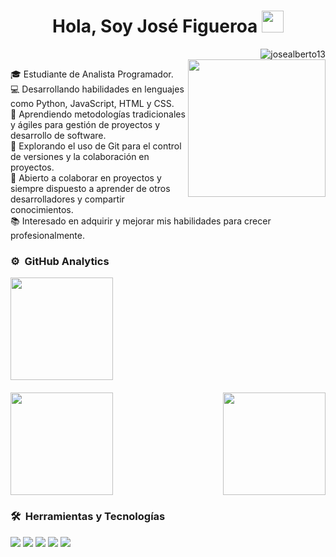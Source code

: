 
<h1 align="center"><b>Hola, Soy José Figueroa </b><img src="https://media.giphy.com/media/hvRJCLFzcasrR4ia7z/giphy.gif" width="35"></h1>

<img align="right" src="https://komarev.com/ghpvc/?username=josealberto13&label=Profile%20views&color=085BC4&style=flat" alt="josealberto13"><br>
<img align="right" height="220em" src="https://user-images.githubusercontent.com/74038190/229223263-cf2e4b07-2615-4f87-9c38-e37600f8381a.gif">
<p> 🎓 Estudiante de Analista Programador. <br>
💻 Desarrollando habilidades en lenguajes como Python, JavaScript, HTML y CSS.<br>
📝 Aprendiendo metodologías tradicionales y ágiles para gestión de proyectos y desarrollo de software.<br>
🔧 Explorando el uso de Git para el control de versiones y la colaboración en proyectos.<br>
🤝 Abierto a colaborar en proyectos y siempre dispuesto a aprender de otros desarrolladores y compartir conocimientos.<br>
📚 Interesado en adquirir y mejorar mis habilidades para crecer profesionalmente.
</p>

### ⚙️ &nbsp;GitHub Analytics
<p align="left">
  <a href="https://github.com/JoseAlberto13?tab=repositories">
    <img height="164em" src="https://github-readme-stats-eight-theta.vercel.app/api/top-langs/?username=JoseAlberto13&layout=compact&langs_count=8&theme=algolia">
  </a>
</p>

<div style="display: flex; justify-content: space-between; margin-top: 20px;">
  <a href="https://github.com/josealberto13">
    <img height="164em" src="https://github-readme-streak-stats.herokuapp.com/?user=JoseAlberto13&layout=compact&langs_count=8&theme=algolia">
  </a>
  <a href="https://github.com/josealberto13">
    <img height="164em" src="https://github-readme-stats-eight-theta.vercel.app/api?username=JoseAlberto13&show_icons=true&theme=algolia&include_all_commits=true&count_private=true">
  </a>
</div>

### 🛠️ &nbsp;Herramientas y Tecnologías
<span>
  <img src="https://img.shields.io/badge/Git-F05032?style=for-the-badge&logo=git&logoColor=white">
  <img src="https://img.shields.io/badge/jira-%230A0FFF.svg?style=for-the-badge&logo=jira&logoColor=white">
  <img src="https://img.shields.io/badge/VirtualBox-294172?style=for-the-badge&logo=virtualbox&logoColor=white">
  <img src="https://img.shields.io/badge/Ubuntu-FFFFFF?style=for-the-badge&logo=ubuntu&logoColor=orange">
  <img src="https://img.shields.io/badge/MySQL-00758f?style=for-the-badge&logo=mysql&logoColor=orange">
</span>
